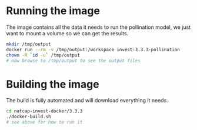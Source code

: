 # Running the image

The image contains all the data it needs to run the pollination model, we just want to mount a volume so we can get the results.
```bash
mkdir /tmp/output
docker run --rm -v /tmp/output:/workspace invest:3.3.3-pollination
chown -R `id -u` /tmp/output
# now browse to /tmp/output to see the output files
```

# Building the image

The build is fully automated and will download everything it needs.
```bash
cd natcap-invest-docker/3.3.3
./docker-build.sh
# see above for how to run it
```
